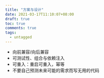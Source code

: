 ```yaml
---
title: "方案与设计"
date: 2021-03-17T11:10:07+08:00
draft: true
toc: true
comments: true
tags:
  - untagged
---
```


* 向前兼容/向后兼容
* 可测试性、组合与依赖注入
* 可重入：重启可重入，幂等
* 不要自己预测未来可能的需求而写无用的代码
